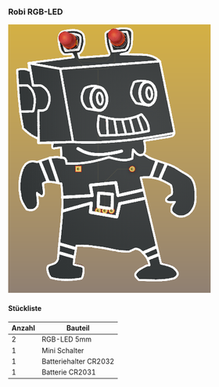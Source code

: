 ### Robi RGB-LED
![image](https://github.com/frankyhub/Loetkurs/blob/master/L3-Robi-RGB/L3-Robi-RGB.png)

#### Stückliste                                            

|Anzahl| Bauteil                           |
|------|-----------------------------------|
|    2 | RGB-LED 5mm                       | 
|    1 | Mini Schalter    	 	             | 
|    1 | Batteriehalter CR2032        	   |
|    1 | Batterie CR2031                   | 

